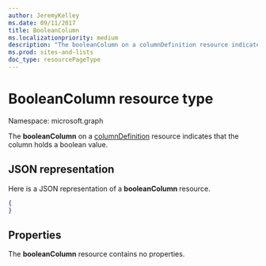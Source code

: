 ```yaml
---
author: JeremyKelley
ms.date: 09/11/2017
title: BooleanColumn
ms.localizationpriority: medium
description: "The booleanColumn on a columnDefinition resource indicates that the column holds a boolean value."
ms.prod: sites-and-lists
doc_type: resourcePageType
---
```

# BooleanColumn resource type

Namespace: microsoft.graph

The **booleanColumn** on a [columnDefinition](columndefinition.md) resource indicates that the column holds a boolean value.

## JSON representation

Here is a JSON representation of a **booleanColumn** resource.
<!-- { "blockType": "resource", "@odata.type": "microsoft.graph.booleanColumn" } -->

```json
{
}
```

## Properties

The **booleanColumn** resource contains no properties.

<!-- {
  "type": "#page.annotation",
  "description": "",
  "keywords": "",
  "section": "documentation",
  "tocPath": "Resources/BooleanColumn"
} -->

